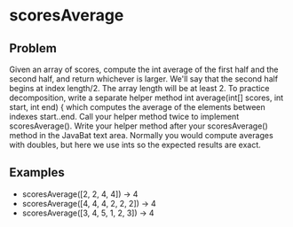 # scoresAverage

## Problem

Given an array of scores, compute the int average of the first half and the second half, and return whichever is larger. We'll say that the second half begins at index length/2. The array length will be at least 2. To practice decomposition, write a separate helper method
int average(int[] scores, int start, int end) { which computes the average of the elements between indexes start..end. Call your helper method twice to implement scoresAverage(). Write your helper method after your scoresAverage() method in the JavaBat text area. Normally you would compute averages with doubles, but here we use ints so the expected results are exact.

## Examples

- scoresAverage([2, 2, 4, 4]) → 4
- scoresAverage([4, 4, 4, 2, 2, 2]) → 4
- scoresAverage([3, 4, 5, 1, 2, 3]) → 4